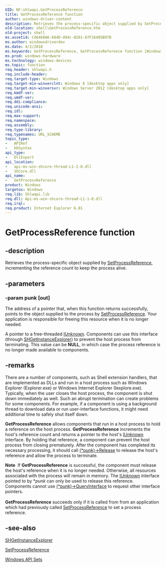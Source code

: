 ```yaml
---
UID: NF:shlwapi.GetProcessReference
title: GetProcessReference function
author: windows-driver-content
description: Retrieves the process-specific object supplied by SetProcessReference, incrementing the reference count to keep the process alive.
old-location: shell\GetProcessReference.htm
old-project: shell
ms.assetid: C46468A6-684D-494c-8261-87F16485B97B
ms.author: windowsdriverdev
ms.date: 4/2/2018
ms.keywords: GetProcessReference, GetProcessReference function [Windows Shell], shell.GetProcessReference, shlwapi/GetProcessReference
ms.prod: windows-hardware
ms.technology: windows-devices
ms.topic: function
req.header: shlwapi.h
req.include-header: 
req.target-type: Windows
req.target-min-winverclnt: Windows 8 [desktop apps only]
req.target-min-winversvr: Windows Server 2012 [desktop apps only]
req.kmdf-ver: 
req.umdf-ver: 
req.ddi-compliance: 
req.unicode-ansi: 
req.idl: 
req.max-support: 
req.namespace: 
req.assembly: 
req.type-library: 
req.typenames: URL_SCHEME
topic_type:
-	APIRef
-	kbSyntax
api_type:
-	DllExport
api_location:
-	api-ms-win-shcore-thread-L1-1-0.dll
-	ShCore.dll
api_name:
-	GetProcessReference
product: Windows
targetos: Windows
req.lib: Shlwapi.lib
req.dll: Api-ms-win-shcore-thread-L1-1-0.dll
req.irql: 
req.product: Internet Explorer 6.01
---
```


# GetProcessReference function


## -description


Retrieves the process-specific object supplied by <a href="https://msdn.microsoft.com/65C1BE1D-2C67-47a3-9958-38829BB8CCB0">SetProcessReference</a>, incrementing the reference count to keep the process alive.


## -parameters




### -param punk [out]

The address of a pointer that, when this function returns successfully, points to the object supplied to the process by <a href="https://msdn.microsoft.com/65C1BE1D-2C67-47a3-9958-38829BB8CCB0">SetProcessReference</a>. Your application is responsible for freeing this resource when it is no longer needed.

A pointer to a free-threaded <a href="https://msdn.microsoft.com/33f1d79a-33fc-4ce5-a372-e08bda378332">IUnknown</a>. Components can use this interface (through <a href="https://msdn.microsoft.com/ac6d8f7d-2eae-4b22-b493-b4ef740e3c95">SHGetInstanceExplorer</a>) to prevent the host process from terminating. This value can be <b>NULL</b>, in which case the process reference is no longer made available to components.


## -remarks



There are a number of components, such as Shell extension handlers, that are implemented as DLLs and run in a host process such as Windows Explorer (Explorer.exe) or Windows Internet Explorer (Iexplore.exe). Typically, when the user closes the host process, the component is shut down immediately as well. Such an abrupt termination can create problems for some components. For example, if a component is using a background thread to download data or run user-interface functions, it might need additional time to safely shut itself down.

<b>GetProcessReference</b> allows components that run in a host process to hold a reference on the host process. <b>GetProcessReference</b> increments the host's reference count and returns a pointer to the host's <a href="https://msdn.microsoft.com/33f1d79a-33fc-4ce5-a372-e08bda378332">IUnknown</a> interface. By holding that reference, a component can prevent the host process from closing prematurely. After the component has completed its necessary processing, it should call <a href="https://msdn.microsoft.com/4b494c6f-f0ee-4c35-ae45-ed956f40dc7a">(*punk)->Release</a> to release the host's reference and allow the process to terminate.

<div class="alert"><b>Note</b>  If <b>GetProcessReference</b> is successful, the component must release the host's reference when it is no longer needed. Otherwise, all resources associated with the process will remain in memory. The <a href="https://msdn.microsoft.com/33f1d79a-33fc-4ce5-a372-e08bda378332">IUnknown</a> interface pointed to by *<i>punk</i> can only be used to release this reference. Components cannot use <a href="https://msdn.microsoft.com/54d5ff80-18db-43f2-b636-f93ac053146d">(*punk)->QueryInterface</a> to request other interface pointers.</div>
<div> </div>
<b>GetProcessReference</b> succeeds only if it is called from from an application which had previously called <a href="https://msdn.microsoft.com/65C1BE1D-2C67-47a3-9958-38829BB8CCB0">SetProcessReference</a> to set a process reference.




## -see-also




<a href="https://msdn.microsoft.com/ac6d8f7d-2eae-4b22-b493-b4ef740e3c95">SHGetInstanceExplorer</a>



<a href="https://msdn.microsoft.com/65C1BE1D-2C67-47a3-9958-38829BB8CCB0">SetProcessReference</a>



<a href="https://msdn.microsoft.com/0767BEA4-14C5-481A-8784-D3070C2E61DE">Windows API Sets</a>
 

 

